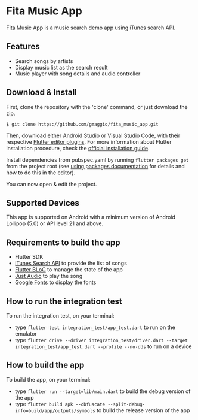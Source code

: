 # Fita Music App

Fita Music App is a music search demo app using iTunes search API.

## Features

- Search songs by artists
- Display music list as the search result
- Music player with song details and audio controller

## Download & Install

First, clone the repository with the 'clone' command, or just download the zip.

```
$ git clone https://github.com/gmaggio/fita_music_app.git
```

Then, download either Android Studio or Visual Studio Code, with their respective [Flutter editor plugins](https://flutter.io/get-started/editor/). For more information about Flutter installation procedure, check the [official installation guide](https://flutter.io/get-started/install/).

Install dependencies from pubspec.yaml by running `flutter packages get` from the project root (see [using packages documentation](https://flutter.io/using-packages/#adding-a-package-dependency-to-an-app) for details and how to do this in the editor).

You can now open & edit the project.

## Supported Devices

This app is supported on Android with a minimum version of Android Lollipop (5.0) or API level 21 and above.

## Requirements to build the app

* Flutter SDK
* [iTunes Search API](https://developer.apple.com/library/archive/documentation/AudioVideo/Conceptual/iTuneSearchAPI/Searching.html) to provide the list of songs
* [Flutter BLoC](https://pub.dev/packages/flutter_bloc) to manage the state of the app
* [Just Audio](https://pub.dev/packages/just_audio) to play the song
* [Google Fonts](https://pub.dev/packages/google_fonts) to display the fonts

## How to run the integration test

To run the integration test, on your terminal:
*  type ```flutter test integration_test/app_test.dart``` to run on the emulator
*  type ```flutter drive --driver integration_test/driver.dart --target integration_test/app_test.dart --profile --no-dds``` to run on a device

## How to build the app

To build the app, on your terminal:
* type ```flutter run --target=lib/main.dart``` to build the debug version of the app
* type ```flutter build apk --obfuscate --split-debug-info=build/app/outputs/symbols``` to build the release version of the app
